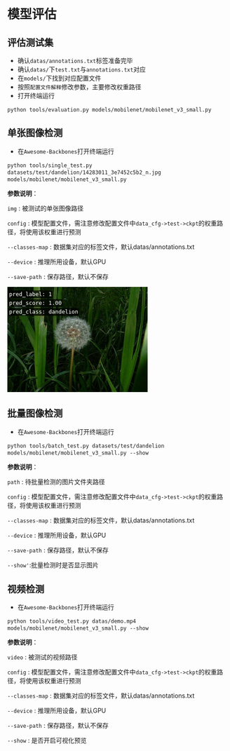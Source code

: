 模型评估
===========================

## 评估测试集
- 确认`datas/annotations.txt`标签准备完毕
- 确认`datas/`下`test.txt`与`annotations.txt`对应
- 在`models/`下找到对应配置文件
- 按照`配置文件解释`修改参数，主要修改权重路径
- 打开终端运行
```
python tools/evaluation.py models/mobilenet/mobilenet_v3_small.py
```

## 单张图像检测
- 在`Awesome-Backbones`打开终端运行
```
python tools/single_test.py datasets/test/dandelion/14283011_3e7452c5b2_n.jpg models/mobilenet/mobilenet_v3_small.py
```
**参数说明**：

`img` : 被测试的单张图像路径

`config` : 模型配置文件，需注意修改配置文件中`data_cfg->test->ckpt`的权重路径，将使用该权重进行预测

`--classes-map` : 数据集对应的标签文件，默认datas/annotations.txt

`--device` : 推理所用设备，默认GPU

`--save-path` : 保存路径，默认不保存

![results](https://raw.githubusercontent.com/Fafa-DL/readme-data/main/backbones/dandelion.jpg)

## 批量图像检测
- 在`Awesome-Backbones`打开终端运行
```
python tools/batch_test.py datasets/test/dandelion models/mobilenet/mobilenet_v3_small.py --show
```
**参数说明**：

`path` : 待批量检测的图片文件夹路径

`config` : 模型配置文件，需注意修改配置文件中`data_cfg->test->ckpt`的权重路径，将使用该权重进行预测

`--classes-map` : 数据集对应的标签文件，默认datas/annotations.txt

`--device` : 推理所用设备，默认GPU

`--save-path` : 保存路径，默认不保存

`--show'`:批量检测时是否显示图片

## 视频检测
- 在`Awesome-Backbones`打开终端运行
```
python tools/video_test.py datas/demo.mp4 models/mobilenet/mobilenet_v3_small.py --show
```
**参数说明**：

`video` : 被测试的视频路径

`config` : 模型配置文件，需注意修改配置文件中`data_cfg->test->ckpt`的权重路径，将使用该权重进行预测

`--classes-map` : 数据集对应的标签文件，默认datas/annotations.txt

`--device` : 推理所用设备，默认GPU

`--save-path` : 保存路径，默认不保存

`--show` : 是否开启可视化预览

